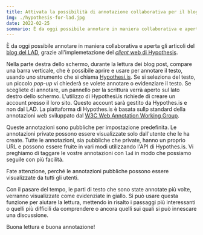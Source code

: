 ```yaml
---
title: Attivata la possibilità di annotazione collaborativa per il blog del LAD
img: ./hypothesis-for-lad.jpg
date: 2022-02-25
sommario: È da oggi possibile annotare in maniera collaborativa e aperta gli articoli del blog del LAD, grazie all'implementazione del Hypothesis client
---
```


È da oggi possibile annotare in maniera collaborativa e aperta gli articoli del [blog del LAD](/blog/), grazie all'implemetazione del [_client_ web di Hypothesis](https://github.com/hypothesis/client).

Nella parte destra dello schermo, durante la lettura dei blog post, compare una barra verticale, che è possibile aprire e usare per annotare il testo, usando uno strumento che si chiama [Hypothesi.is](https://web.hypothes.is/). Se si seleziona del testo, un piccolo _pop-up_ vi chiederà se volete annotare o evidenziare il testo. Se scegliete di annotare, un pannello per la scrittura verrà aperto sul lato destro dello schermo. L'utilizzo di Hypothesi.is richiede di creare un account presso il loro sito. Questo account sarà gestito da Hypothes.is e non dal LAD. La piattaforma di Hypothes.is è basata sullp standard della annotazioni web sviluppato dal [W3C Web Annotation Working Group](http://w3.org/annotation). 

Queste annotazioni sono pubbliche per impostazione predefinita. Le annotazioni private possono essere visualizzate solo dall'utente che le ha create. Tutte le annotazioni, sia pubbliche che private, hanno un proprio URL e possono essere fruite in vari modi utilizzando l'API di Hypothes.is. Vi preghiamo di taggare le vostre annotazioni con `lad` in modo che possiamo seguile con più facilità.

Fate attenzione, perché le annotazioni pubbliche possono essere visualizzate da tutti gli utenti.

Con il pasare del tempo, le parti di testo che sono state annotate più volte, verranno visualizzate come evidenziate in giallo. Si può usare questa funzione per aiutare la lettura, mettendo in risalto i passaggi più interessanti o quelli più difficili da comprendere o ancora quelli sui quali si può innescare una discussione.

Buona lettura e buona annotazione!